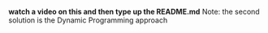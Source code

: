 **watch a video on this and then type up the README.md**
Note: the second solution is the Dynamic Programming approach
